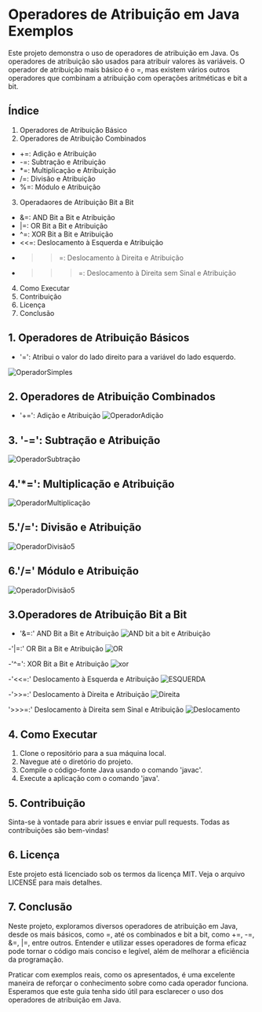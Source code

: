 # Operadores de Atribuição em Java Exemplos

Este projeto demonstra o uso de operadores de atribuição em Java. Os operadores de atribuição são usados para atribuir valores às variáveis. O operador de atribuição mais básico é o =, mas existem vários outros operadores que combinam a atribuição com operações aritméticas e bit a bit.



## Índice
1. Operadores de Atribuição Básico
2. Operadores de Atribuição Combinados
- +=: Adição e Atribuição
- -=: Subtração e Atribuição
- *=: Multiplicação e Atribuição
- /=: Divisão e Atribuição
- %=: Módulo e Atribuição
3. Operadaores de Atribuição Bit a Bit
- &=: AND Bit a Bit e Atribuição
- |=: OR Bit a Bit e Atribuição
- ^=: XOR Bit a Bit e Atribuição
- <<=: Deslocamento à Esquerda e Atribuição
- >>=: Deslocamento à Direita e Atribuição
- >>>=: Deslocamento à Direita sem Sinal e Atribuição
4. Como Executar
5. Contribuição
6. Licença
7. Conclusão



  
## 1. Operadores de Atribuição Básicos
- '=': Atribui o valor do lado direito para a variável do lado esquerdo.

![OperadorSimples](https://github.com/user-attachments/assets/6dc96767-2803-44a3-a032-80cbd9d43ed3)



## 2. Operadores de Atribuição Combinados
- '+=': Adição e Atribuição
![OperadorAdição](https://github.com/user-attachments/assets/99193646-6f0e-4192-aa3b-f6f0106984da)


## 3. '-=': Subtração e Atribuição
![OperadorSubtração](https://github.com/user-attachments/assets/5721e0a1-c5f2-477b-9312-9898426335e1)


## 4.'*=': Multiplicação e Atribuição
![OperadorMultiplicação](https://github.com/user-attachments/assets/b510ecc1-245a-481a-bcfb-dafec1211f5b)

## 5.'/=': Divisão e Atribuição
![OperadorDivisão5](https://github.com/user-attachments/assets/9c625014-5689-4033-b763-726362300742)

## 6.'/=' Módulo e Atribuição
![OperadorDivisão5](https://github.com/user-attachments/assets/a7cf6a7c-e1e3-4cc9-b83e-06099680ffab)


## 3.Operadores de Atribuição Bit a Bit
- '&=:' AND Bit a Bit e Atribuição
![AND bit a bit e Atribuição](https://github.com/user-attachments/assets/1ddd2fb3-6466-449b-8912-0d703d1039dc)


-'|=:' OR Bit a Bit e Atribuição
![OR](https://github.com/user-attachments/assets/a6a1babe-99b0-49c4-a05e-c105dcc9f8eb)


 -'^=': XOR Bit a Bit e Atribuição
 ![xor](https://github.com/user-attachments/assets/d24a5959-0bd7-4f56-9958-898ed4f509ce)

-'<<=:' Deslocamento à Esquerda e Atribuição
![ESQUERDA](https://github.com/user-attachments/assets/b4cd6e43-67ea-4a5e-9b57-024ef3d6dd9a)

-'>>=:' Deslocamento à Direita e Atribuição
![Direita](https://github.com/user-attachments/assets/8357eda9-0ab4-4d4d-a639-03acc3ca4807)

'>>>=:' Deslocamento à Direita sem Sinal e Atribuição
![Deslocamento](https://github.com/user-attachments/assets/7842fddf-8d9c-4b40-96ff-890d613ba4fe)

## 4. Como Executar
1. Clone o repositório para a sua máquina local.
2. Navegue até o diretório do projeto.
3. Compile o código-fonte Java usando o comando 'javac'.
4. Execute a aplicação com o comando 'java'.

## 5. Contribuição
Sinta-se à vontade para abrir issues e enviar pull requests. Todas as contribuições são bem-vindas!

## 6. Licença
Este projeto está licenciado sob os termos da licença MIT. Veja o arquivo LICENSE para mais detalhes.

## 7. Conclusão
Neste projeto, exploramos diversos operadores de atribuição em Java, desde os mais básicos, como =, até os combinados e bit a bit, como +=, -=, &=, |=, entre outros. Entender e utilizar esses operadores de forma eficaz pode tornar o código mais conciso e legível, além de melhorar a eficiência da programação.

Praticar com exemplos reais, como os apresentados, é uma excelente maneira de reforçar o conhecimento sobre como cada operador funciona. Esperamos que este guia tenha sido útil para esclarecer o uso dos operadores de atribuição em Java.



